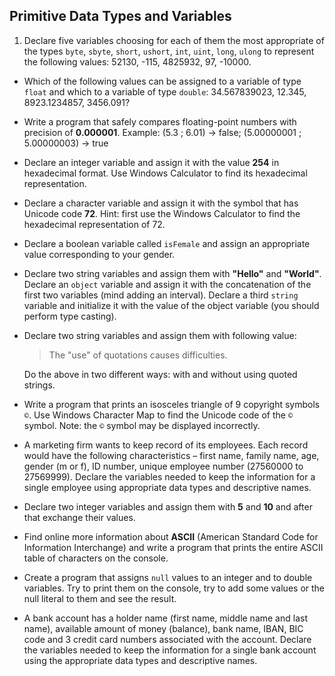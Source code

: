 ## Primitive Data Types and Variables

1. Declare five variables choosing for each of them the most appropriate of the types `byte`, `sbyte`, `short`, `ushort`, `int`, `uint`, `long`, `ulong` to represent the following values: 52130, -115, 4825932, 97, -10000.
* Which of the following values can be assigned to a variable of type `float` and which to a variable of type `double`: 34.567839023, 12.345, 8923.1234857, 3456.091?
* Write a program that safely compares floating-point numbers with precision of **0.000001**. Example: (5.3 ; 6.01) -> false; (5.00000001 ; 5.00000003) -> true
* Declare an integer variable and assign it with the value **254** in hexadecimal format. Use Windows Calculator to find its hexadecimal representation.
* Declare a character variable and assign it with the symbol that has Unicode code **72**. Hint: first use the Windows Calculator to find the hexadecimal representation of 72.
* Declare a boolean variable called `isFemale` and assign an appropriate value corresponding to your gender.
* Declare two string variables and assign them with **"Hello"** and **"World"**. Declare an `object` variable and assign it with the concatenation of the first two variables (mind adding an interval). Declare a third `string` variable and initialize it with the value of the object variable (you should perform type casting).
* Declare two string variables and assign them with following value:

    > The "use" of quotations causes difficulties.

    Do the above in two different ways: with and without using quoted strings.
* Write a program that prints an isosceles triangle of 9 copyright symbols `©`. Use Windows Character Map to find the Unicode code of the `©` symbol. Note: the `©` symbol may be displayed incorrectly.
* A marketing firm wants to keep record of its employees. Each record would have the following characteristics – first name, family name, age, gender (m or f), ID number, unique employee number (27560000 to 27569999). Declare the variables needed to keep the information for a single employee using appropriate data types and descriptive names.
* Declare two integer variables and assign them with **5** and **10** and after that exchange their values.
* Find online more information about **ASCII** (American Standard Code for Information Interchange) and write a program that prints the entire ASCII table of characters on the console.
* Create a program that assigns `null` values to an integer and to double variables. Try to print them on the console, try to add some values or the null literal to them and see the result.
* A bank account has a holder name (first name, middle name and last name), available amount of money (balance), bank name, IBAN, BIC code and 3 credit card numbers associated with the account. Declare the variables needed to keep the information for a single bank account using the appropriate data types and descriptive names.
